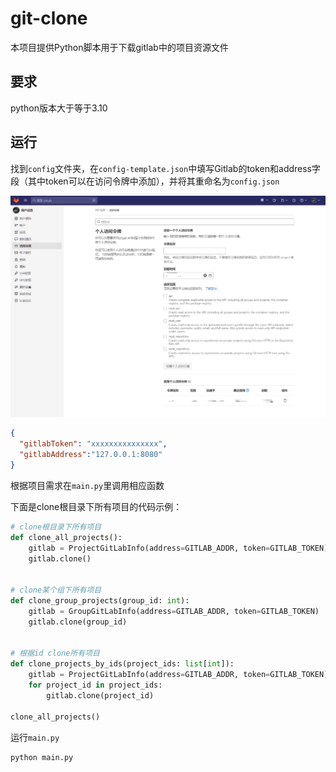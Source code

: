 # git-clone

本项目提供Python脚本用于下载gitlab中的项目资源文件

## 要求

python版本大于等于3.10

## 运行

找到`config`文件夹，在`config-template.json`中填写Gitlab的token和address字段（其中token可以在访问令牌中添加），并将其重命名为`config.json`

![image-20240604171025245](./README.assets/image-20240604171025245.png)

```json
{
  "gitlabToken": "xxxxxxxxxxxxxxx",
  "gitlabAddress":"127.0.0.1:8080"
}
```

根据项目需求在`main.py`里调用相应函数

下面是clone根目录下所有项目的代码示例：

```python
# clone根目录下所有项目
def clone_all_projects():
    gitlab = ProjectGitLabInfo(address=GITLAB_ADDR, token=GITLAB_TOKEN)
    gitlab.clone()


# clone某个组下所有项目
def clone_group_projects(group_id: int):
    gitlab = GroupGitLabInfo(address=GITLAB_ADDR, token=GITLAB_TOKEN)
    gitlab.clone(group_id)


# 根据id clone所有项目
def clone_projects_by_ids(project_ids: list[int]):
    gitlab = ProjectGitLabInfo(address=GITLAB_ADDR, token=GITLAB_TOKEN)
    for project_id in project_ids:
        gitlab.clone(project_id)
        
clone_all_projects()

```

运行`main.py`

```python
python main.py
```

